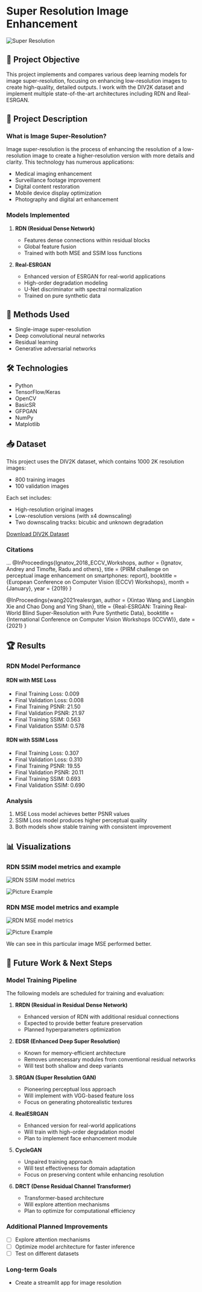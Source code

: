# Super Resolution Image Enhancement

![Super Resolution](img/super_res.jpg)

## 🎯 Project Objective

This project implements and compares various deep learning models for image super-resolution, focusing on enhancing low-resolution images to create high-quality, detailed outputs. I work with the DIV2K dataset and implement multiple state-of-the-art architectures including RDN and Real-ESRGAN.

## 📝 Project Description

### What is Image Super-Resolution?

Image super-resolution is the process of enhancing the resolution of a low-resolution image to create a higher-resolution version with more details and clarity. This technology has numerous applications:

- Medical imaging enhancement
- Surveillance footage improvement
- Digital content restoration
- Mobile device display optimization
- Photography and digital art enhancement

### Models Implemented

1. **RDN (Residual Dense Network)**
   - Features dense connections within residual blocks
   - Global feature fusion
   - Trained with both MSE and SSIM loss functions
   
2. **Real-ESRGAN**
   - Enhanced version of ESRGAN for real-world applications
   - High-order degradation modeling
   - U-Net discriminator with spectral normalization
   - Trained on pure synthetic data

## 🔬 Methods Used
- Single-image super-resolution
- Deep convolutional neural networks
- Residual learning
- Generative adversarial networks

## 🛠️ Technologies
- Python
- TensorFlow/Keras
- OpenCV
- BasicSR
- GFPGAN
- NumPy
- Matplotlib

## 📥 Dataset

This project uses the DIV2K dataset, which contains 1000 2K resolution images:
- 800 training images
- 100 validation images

Each set includes:
- High-resolution original images
- Low-resolution versions (with x4 downscaling)
- Two downscaling tracks: bicubic and unknown degradation

[Download DIV2K Dataset](https://data.vision.ee.ethz.ch/cvl/DIV2K/)

### Citations
...
@InProceedings{Ignatov_2018_ECCV_Workshops,
author = {Ignatov, Andrey and Timofte, Radu and others},
title = {PIRM challenge on perceptual image enhancement on smartphones: report},
booktitle = {European Conference on Computer Vision (ECCV) Workshops},
month = {January},
year = {2019}
}

@InProceedings{wang2021realesrgan,
    author    = {Xintao Wang and Liangbin Xie and Chao Dong and Ying Shan},
    title     = {Real-ESRGAN: Training Real-World Blind Super-Resolution with Pure Synthetic Data},
    booktitle = {International Conference on Computer Vision Workshops (ICCVW)},
    date      = {2021}
}

## 🏆 Results

### RDN Model Performance

#### RDN with MSE Loss
- Final Training Loss: 0.009
- Final Validation Loss: 0.008
- Final Training PSNR: 21.50
- Final Validation PSNR: 21.97
- Final Training SSIM: 0.563
- Final Validation SSIM: 0.578

#### RDN with SSIM Loss
- Final Training Loss: 0.307
- Final Validation Loss: 0.310
- Final Training PSNR: 19.55
- Final Validation PSNR: 20.11
- Final Training SSIM: 0.693
- Final Validation SSIM: 0.690

### Analysis
1. MSE Loss model achieves better PSNR values
2. SSIM Loss model produces higher perceptual quality
3. Both models show stable training with consistent improvement

## 📊 Visualizations

### RDN SSIM model metrics and example

![RDN SSIM model metrics](img/RDN_SSIM_output.png)

![Picture Example](img/RDN_SSIM_pic_result.png)

### RDN MSE model metrics and example

![RDN MSE model metrics](img/RDN_mse_output.png)

![Picture Example](img/RDN_mse_pic_result.png)

We can see in this particular image MSE performed better.

## 🚀 Future Work & Next Steps

### Model Training Pipeline

The following models are scheduled for training and evaluation:

1. **RRDN (Residual in Residual Dense Network)**
   - Enhanced version of RDN with additional residual connections
   - Expected to provide better feature preservation
   - Planned hyperparameters optimization

2. **EDSR (Enhanced Deep Super Resolution)**
   - Known for memory-efficient architecture
   - Removes unnecessary modules from conventional residual networks
   - Will test both shallow and deep variants

3. **SRGAN (Super Resolution GAN)**
   - Pioneering perceptual loss approach
   - Will implement with VGG-based feature loss
   - Focus on generating photorealistic textures

4. **RealESRGAN**
   - Enhanced version for real-world applications
   - Will train with high-order degradation model
   - Plan to implement face enhancement module

5. **CycleGAN**
   - Unpaired training approach
   - Will test effectiveness for domain adaptation
   - Focus on preserving content while enhancing resolution

6. **DRCT (Dense Residual Channel Transformer)**
   - Transformer-based architecture
   - Will explore attention mechanisms
   - Plan to optimize for computational efficiency

### Additional Planned Improvements
- [ ] Explore attention mechanisms
- [ ] Optimize model architecture for faster inference
- [ ] Test on different datasets

### Long-term Goals
- Create a streamlit app for image resolution
